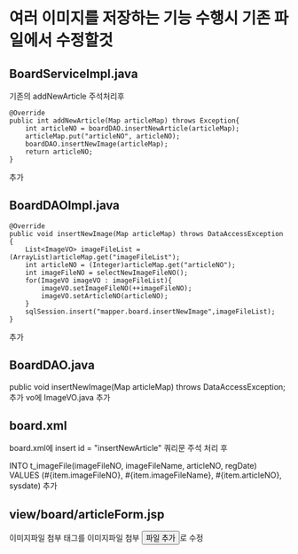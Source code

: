여러 이미지를 저장하는 기능 수행시 기존 파일에서 수정할것
===========================


BoardServiceImpl.java
----------------------

기존의 addNewArticle 주석처리후

	@Override
	public int addNewArticle(Map articleMap) throws Exception{
		int articleNO = boardDAO.insertNewArticle(articleMap);
		articleMap.put("articleNO", articleNO);
		boardDAO.insertNewImage(articleMap);
		return articleNO;
	}
  추가


BoardDAOImpl.java
-----------------

	@Override
	public void insertNewImage(Map articleMap) throws DataAccessException {
		List<ImageVO> imageFileList = (ArrayList)articleMap.get("imageFileList");
		int articleNO = (Integer)articleMap.get("articleNO");
		int imageFileNO = selectNewImageFileNO();
		for(ImageVO imageVO : imageFileList){
			imageVO.setImageFileNO(++imageFileNO);
			imageVO.setArticleNO(articleNO);
		}
		sqlSession.insert("mapper.board.insertNewImage",imageFileList);
	}
추가

BoardDAO.java
--------------------

public void insertNewImage(Map articleMap) throws DataAccessException;	추가
vo에 ImageVO.java 추가

board.xml
-------------------------------

board.xml에 insert id = "insertNewArticle" 쿼리문 주석 처리 후

<insert id="insertNewArticle"  parameterType="java.util.Map">
    <![CDATA[
      insert into t_board(articleNO, id, title, content, imageFileName)
      values(#{articleNO}, #{id}, #{title}, #{content}, null)
    ]]>      
  </insert>

 
   <insert id="insertNewImage"  parameterType="java.util.Map">
    <foreach item="item"  collection="list"   open="INSERT ALL" 
                  separator=" " close="SELECT * FROM DUAL" >
      INTO t_imageFile(imageFileNO, imageFileName, articleNO, regDate)
      VALUES (#{item.imageFileNO}, #{item.imageFileName}, #{item.articleNO}, sysdate)
    </foreach>
  </insert>
추가

view/board/articleForm.jsp
------------------------------
이미지파일 첨부 태그를
	  <td align="right">이미지파일 첨부</td>
		<td align="left"> <input type="button" value="파일 추가" onClick="fn_addFile()"/></td>로 수정
